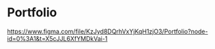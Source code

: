 # Portfolio

https://www.figma.com/file/KzJyd8DQrhVxYjKqH1zjO3/Portfolio?node-id=0%3A1&t=X5cJJL6XfYMDkVai-1
